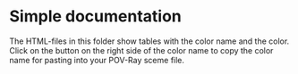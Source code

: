 # Simple documentation

The HTML-files in this folder show tables with the color name and the color. 
Click on the button on the right side of the color name to copy the color name for pasting into your POV-Ray sceme file.
